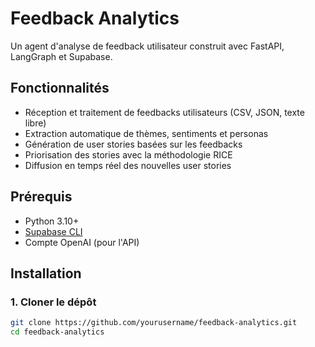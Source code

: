 # Feedback Analytics

Un agent d'analyse de feedback utilisateur construit avec FastAPI, LangGraph et Supabase.

## Fonctionnalités

- Réception et traitement de feedbacks utilisateurs (CSV, JSON, texte libre)
- Extraction automatique de thèmes, sentiments et personas
- Génération de user stories basées sur les feedbacks
- Priorisation des stories avec la méthodologie RICE
- Diffusion en temps réel des nouvelles user stories

## Prérequis

- Python 3.10+
- [Supabase CLI](https://supabase.com/docs/guides/cli)
- Compte OpenAI (pour l'API)

## Installation

### 1. Cloner le dépôt

```bash
git clone https://github.com/yourusername/feedback-analytics.git
cd feedback-analytics